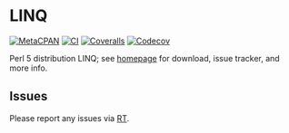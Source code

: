 # LINQ

[![MetaCPAN](https://img.shields.io/cpan/v/LINQ.svg)](https://metacpan.org/release/LINQ)
[![CI](https://github.com/tobyink/p5-linq/workflows/CI/badge.svg)](https://github.com/tobyink/p5-linq/actions)
[![Coveralls](https://coveralls.io/repos/tobyink/p5-linq/badge.svg?branch=master&amp;service=github)](https://coveralls.io/github/tobyink/p5-linq)
[![Codecov](https://codecov.io/gh/tobyink/p5-linq/branch/master/graph/badge.svg)](https://codecov.io/gh/tobyink/p5-linq)

Perl 5 distribution LINQ; see [homepage](https://metacpan.org/release/LINQ)
for download, issue tracker, and more info.

## Issues

Please report any issues via [RT](https://rt.cpan.org/Dist/Display.html?Queue=LINQ).
